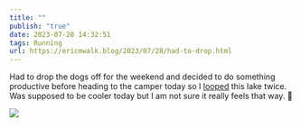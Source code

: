 ```yaml
---
title: ""
publish: "true"
date: 2023-07-28 14:32:51
tags: Running
url: https://ericmwalk.blog/2023/07/28/had-to-drop.html
---
```


Had to drop the dogs off for the weekend and decided to do something productive before heading to the camper today so I [looped](https://strava.com/activities/9539404647) this lake twice. Was supposed to be cooler today but I am not sure it really feels that way. 🤨



![](https://ericmwalk.blog/uploads/2023/80ce60b2cc.jpg)